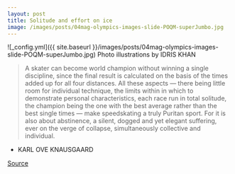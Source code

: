 ```yaml
---
layout: post
title: Solitude and effort on ice
image: /images/posts/04mag-olympics-images-slide-POQM-superJumbo.jpg
---
```


![_config.yml]({{ site.baseurl }}/images/posts/04mag-olympics-images-slide-POQM-superJumbo.jpg)
Photo illustrations by IDRIS KHAN

> A skater can become world champion without winning a single discipline, since the final result is calculated on the basis of the times added up for all four distances. All these aspects — there being little room for individual technique, the limits within in which to demonstrate personal characteristics, each race run in total solitude, the champion being the one with the best average rather than the best single times — make speedskating a truly Puritan sport. For it is also about abstinence, a silent, dogged and yet elegant suffering, ever on the verge of collapse, simultaneously collective and individual.
- KARL OVE KNAUSGAARD

[Source](https://www.nytimes.com/interactive/2018/01/30/magazine/winter-olympics-long-track-speed-skating-hidden-drama.html)